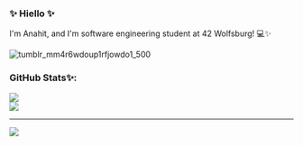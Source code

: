 ### ✨ Hiello ✨

I'm Anahit, and I'm software engineering student at 42 Wolfsburg! 💻✨

<!-- ![image](https://user-images.githubusercontent.com/89840461/158849118-ad3a3edd-4209-4f6b-851b-30d28007b94c.png) -->

![tumblr_mm4r6wdoup1rfjowdo1_500](https://github.com/ankasamanyan/ankasamanyan/assets/89840461/af374365-da0b-4f55-bb21-f370d60e49d4)

### GitHub Stats✨:

![](https://github-readme-stats.vercel.app/api?username=ankasamanyan&theme=material-palenight&hide_border=false&include_all_commits=true&count_private=true)
<br/> 
![](https://github-readme-streak-stats.herokuapp.com/?user=ankasamanyan&theme=material-palenight&hide_border=false)<br/>

<!--### GitHub Trophies 🏆:

![](https://github-profile-trophy.vercel.app/?username=ankasamanyan&theme=tokyonight&no-frame=true&no-bg=true&margin-w=4)-->

---
[![](https://visitcount.itsvg.in/api?id=ankasamanyan&icon=7&color=6)](https://visitcount.itsvg.in)
